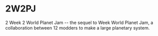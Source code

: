 # 2W2PJ
2 Week 2 World Planet Jam -- the sequel to Week World Planet Jam, a collaboration between 12 modders to make a large planetary system.
